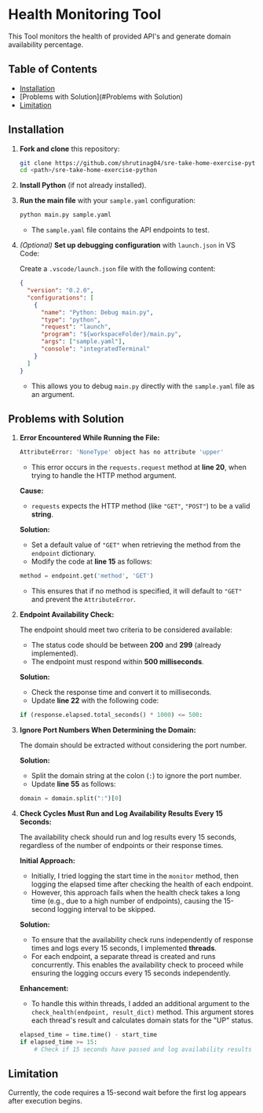 # Health Monitoring Tool

This Tool monitors the health of provided API's and generate domain availability percentage.

## Table of Contents

- [Installation](#Installation)
- [Problems with Solution](#Problems with Solution)
- [Limitation](#Limitation)


## Installation

1. **Fork and clone** this repository:

    ```bash
    git clone https://github.com/shrutinag04/sre-take-home-exercise-python.git
    cd <path>/sre-take-home-exercise-python
    ```

2. **Install Python** (if not already installed).

3. **Run the main file** with your `sample.yaml` configuration:

    ```bash
    python main.py sample.yaml
    ```

    - The `sample.yaml` file contains the API endpoints to test.

4. *(Optional)* **Set up debugging configuration** with `launch.json` in VS Code:

    Create a `.vscode/launch.json` file with the following content:

    ```json
    {
      "version": "0.2.0",
      "configurations": [
        {
          "name": "Python: Debug main.py",
          "type": "python",
          "request": "launch",
          "program": "${workspaceFolder}/main.py",
          "args": ["sample.yaml"],
          "console": "integratedTerminal"
        }
      ]
    }
    ```

    - This allows you to debug `main.py` directly with the `sample.yaml` file as an argument.


## Problems with Solution

1. **Error Encountered While Running the File:**

    ```bash
    AttributeError: 'NoneType' object has no attribute 'upper'
    ```

    - This error occurs in the `requests.request` method at **line 20**, when trying to handle the HTTP method argument.
    
    **Cause:**
    - `requests` expects the HTTP method (like `"GET"`, `"POST"`) to be a valid **string**.

    **Solution:**
    - Set a default value of `"GET"` when retrieving the method from the `endpoint` dictionary.
    - Modify the code at **line 15** as follows:

    ```python
    method = endpoint.get('method', 'GET')
    ```

    - This ensures that if no method is specified, it will default to `"GET"` and prevent the `AttributeError`.


2. **Endpoint Availability Check:**

   The endpoint should meet two criteria to be considered available:

   - The status code should be between **200** and **299** (already implemented).
   - The endpoint must respond within **500 milliseconds**.

   **Solution:**
   - Check the response time and convert it to milliseconds.
   - Update **line 22** with the following code:

   ```python
   if (response.elapsed.total_seconds() * 1000) <= 500:


3. **Ignore Port Numbers When Determining the Domain:**

   The domain should be extracted without considering the port number.

   **Solution:**
   - Split the domain string at the colon (`:`) to ignore the port number.
   - Update **line 55** as follows:

   ```python
   domain = domain.split(":")[0]


4. **Check Cycles Must Run and Log Availability Results Every 15 Seconds:**

   The availability check should run and log results every 15 seconds, regardless of the number of endpoints or their response times.

   **Initial Approach:**
   - Initially, I tried logging the start time in the `monitor` method, then logging the elapsed time after checking the health of each endpoint.
   - However, this approach fails when the health check takes a long time (e.g., due to a high number of endpoints), causing the 15-second logging interval to be skipped.

   **Solution:**
   - To ensure that the availability check runs independently of response times and logs every 15 seconds, I implemented **threads**.
   - For each endpoint, a separate thread is created and runs concurrently. This enables the availability check to proceed while ensuring the logging occurs every 15 seconds independently.

   **Enhancement:**
   - To handle this within threads, I added an additional argument to the `check_health(endpoint, result_dict)` method. This argument stores each thread's result and calculates domain stats for the "UP" status.
   
   ```python
   elapsed_time = time.time() - start_time
   if elapsed_time >= 15: 
       # Check if 15 seconds have passed and log availability results


## Limitation

   Currently, the code requires a 15-second wait before the first log appears after execution begins.
